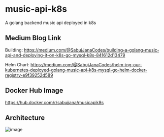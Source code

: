 # music-api-k8s
A golang backend music api deployed in k8s

## Medium Blog Link
Building: https://medium.com/@SabujJanaCodes/building-a-golang-music-api-and-deploying-it-on-k8s-go-mysql-k8s-841612d13479

Helm Chart: https://medium.com/@SabujJanaCodes/helm-ing-our-kubernetes-deployed-golang-music-api-k8s-mysql-go-helm-docker-registry-e9f39252d589

## Docker Hub Image
https://hub.docker.com/r/sabujjana/musicapik8s

## Architecture
![image](https://user-images.githubusercontent.com/39147514/224630982-06befd8a-557b-470e-a257-00c36b024b7f.png)

